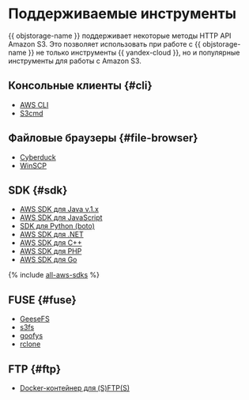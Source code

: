 # Поддерживаемые инструменты

{{ objstorage-name }} поддерживает некоторые методы HTTP API Amazon S3. Это позволяет использовать при работе с {{ objstorage-name }} не только инструменты {{ yandex-cloud }}, но и популярные инструменты для работы с Amazon S3.

## Консольные клиенты {#cli}

* [AWS CLI](aws-cli.md)
* [S3cmd](s3cmd.md)

## Файловые браузеры {#file-browser}

* [Cyberduck](cyberduck.md)
* [WinSCP](winscp.md)

## SDK {#sdk}

* [AWS SDK для Java v.1.x](aws-sdk-java.md)
* [AWS SDK для JavaScript](aws-sdk-js.md)
* [SDK для Python (boto)](boto.md)
* [AWS SDK для .NET](aws-sdk-net.md)
* [AWS SDK для C++](aws-sdk-cpp.md)
* [AWS SDK для PHP](aws-sdk-php.md)
* [AWS SDK для Go](aws-sdk-go.md)

{% include [all-aws-sdks](../../_includes/storage/all-aws-sdks.md) %}

## FUSE {#fuse}

* [GeeseFS](geesefs.md)
* [s3fs](s3fs.md)
* [goofys](goofys.md)
* [rclone](rclone.md)


## FTP {#ftp}

* [Docker-контейнер для (S)FTP(S)](sftps.md)

